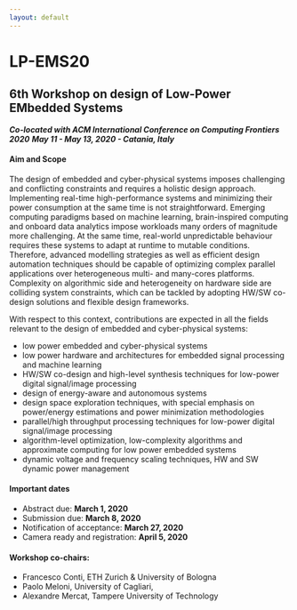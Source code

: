 ```yaml
---
layout: default
---
```


# LP-EMS20
## 6th Workshop on design of Low-Power EMbedded Systems

***Co-located with ACM International Conference on Computing Frontiers 2020***
***May 11 - May 13, 2020 - Catania, Italy***

#### Aim and Scope
The design of embedded and cyber-physical systems imposes challenging and conflicting constraints and requires a holistic design approach. Implementing real-time high-performance systems and minimizing their power consumption at the same time is not straightforward. Emerging computing paradigms based on machine learning, brain-inspired computing and onboard data analytics impose workloads many orders of magnitude more challenging. At the same time, real-world unpredictable behaviour requires these systems to adapt at runtime to mutable conditions. Therefore, advanced modelling strategies as well as efficient design automation techniques should be capable of optimizing complex parallel applications over heterogeneous multi- and many-cores platforms. Complexity on algorithmic side and heterogeneity on hardware side are colliding system constraints, which can be tackled by adopting HW/SW co-design solutions and flexible design frameworks.

With respect to this context, contributions are expected in all the fields relevant to the design of embedded and cyber-physical systems:
 - low power embedded and cyber-physical systems
 - low power hardware and architectures for embedded signal processing and machine learning
 - HW/SW co-design and high-level synthesis techniques for low-power digital signal/image processing
 - design of energy-aware and autonomous systems
 - design space exploration techniques, with special emphasis on power/energy estimations and power minimization methodologies
 - parallel/high throughput processing techniques for low-power digital signal/image processing
 - algorithm-level optimization, low-complexity algorithms and approximate computing for low power embedded systems
 - dynamic voltage and frequency scaling techniques, HW and SW dynamic power management

#### Important dates
 - Abstract due: **March 1, 2020**
 - Submission due: **March 8, 2020**
 - Notification of acceptance: **March 27, 2020**
 - Camera ready and registration: **April 5, 2020**

#### Workshop co-chairs:
 - Francesco Conti, ETH Zurich & University of Bologna
 - Paolo Meloni, University of Cagliari,
 - Alexandre Mercat, Tampere University of Technology


